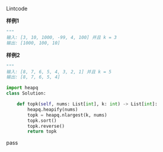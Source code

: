 Lintcode


**样例1**
```python
"""
输入: [3, 10, 1000, -99, 4, 100] 并且 k = 3
输出: [1000, 100, 10]
```
**样例2**
```python
"""
输入: [8, 7, 6, 5, 4, 3, 2, 1] 并且 k = 5
输出: [8, 7, 6, 5, 4]
```



```python
import heapq
class Solution:

    def topk(self, nums: List[int], k: int) -> List[int]:
        heapq.heapify(nums)
        topk = heapq.nlargest(k, nums)
        topk.sort()
        topk.reverse()
        return topk

```
pass